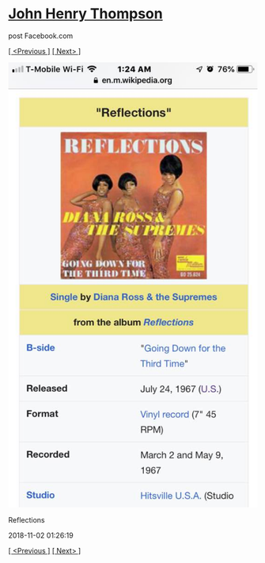 # [John Henry Thompson](../README.md)
post Facebook.com

[[ <Previous ]](2018-11-02-1.md) [[ Next> ]](2018-11-02-3.md)

[![](../media/2018-11-02/Timeline-Photos-Reflections.jpg)](../README.md)

Reflections

2018-11-02 01:26:19

[[ <Previous ]](2018-11-02-1.md) [[ Next> ]](2018-11-02-3.md)